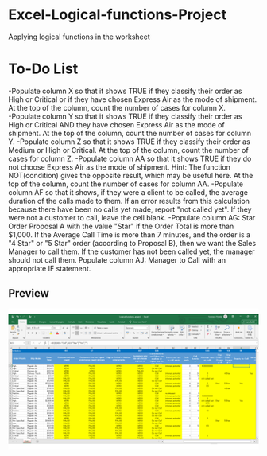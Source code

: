 # Excel-Logical-functions-Project
Applying logical functions in the worksheet

# To-Do List
-Populate column X so that it shows TRUE if they classify their order as High or Critical or if they have chosen Express Air as the mode of shipment. At the top of the column, count the number of cases for column X.  
-Populate column Y so that it shows TRUE if they classify their order as High or Critical AND they have chosen Express Air as the mode of shipment. At the top of the column, count the number of cases for column Y. 
-Populate column Z so that it shows TRUE if they classify their order as Medium or High or Critical. At the top of the column, count the number of cases for column Z. 
-Populate column AA so that it shows TRUE if they do not choose Express Air as the mode of shipment. Hint: The function NOT(condition) gives the opposite result, which may be useful here. At the top of the column, count the number of cases for column AA.
-Populate column AF so that it shows, if they were a client to be called, the average duration of the calls made to them. If an error results from this calculation because there have been no calls yet made, report "not called yet". If they were not a customer to call, leave the cell blank.
-Populate column AG: Star Order Proposal A with the value "Star" if the Order Total is more than $1,000.
If the Average Call Time is more than 7 minutes, and the order is a "4 Star" or "5 Star" order (according to Proposal B), then we want the Sales Manager to call them. If the customer has not been called yet, the manager should not call them. Populate column AJ: Manager to Call with an appropriate IF statement.

## Preview
![screenshot](screenshot.png)
